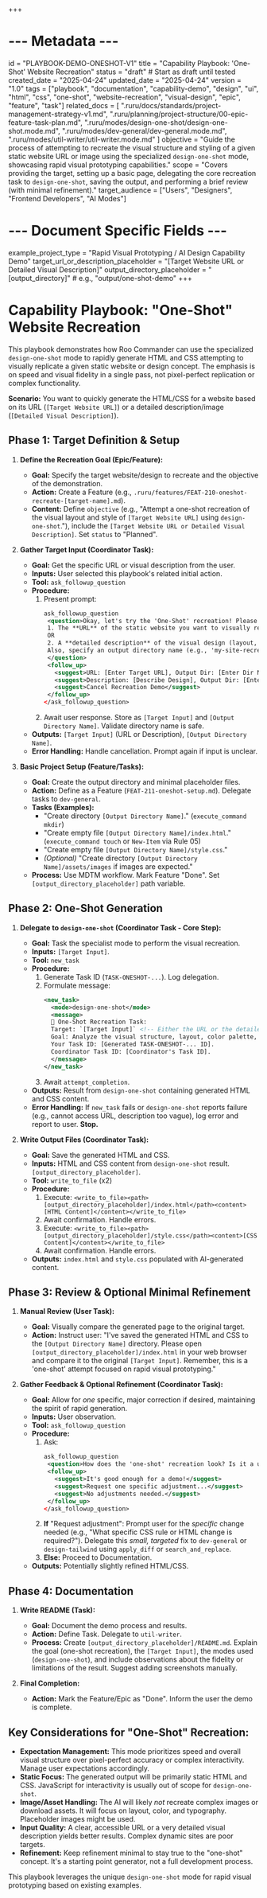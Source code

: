 +++
# --- Metadata ---
id = "PLAYBOOK-DEMO-ONESHOT-V1"
title = "Capability Playbook: 'One-Shot' Website Recreation"
status = "draft" # Start as draft until tested
created_date = "2025-04-24"
updated_date = "2025-04-24"
version = "1.0"
tags = ["playbook", "documentation", "capability-demo", "design", "ui", "html", "css", "one-shot", "website-recreation", "visual-design", "epic", "feature", "task"]
related_docs = [
    ".ruru/docs/standards/project-management-strategy-v1.md",
    ".ruru/planning/project-structure/00-epic-feature-task-plan.md",
    ".ruru/modes/design-one-shot/design-one-shot.mode.md",
    ".ruru/modes/dev-general/dev-general.mode.md",
    ".ruru/modes/util-writer/util-writer.mode.md"
]
objective = "Guide the process of attempting to recreate the visual structure and styling of a given static website URL or image using the specialized `design-one-shot` mode, showcasing rapid visual prototyping capabilities."
scope = "Covers providing the target, setting up a basic page, delegating the core recreation task to `design-one-shot`, saving the output, and performing a brief review (with minimal refinement)."
target_audience = ["Users", "Designers", "Frontend Developers", "AI Modes"]
# --- Document Specific Fields ---
example_project_type = "Rapid Visual Prototyping / AI Design Capability Demo"
target_url_or_description_placeholder = "[Target Website URL or Detailed Visual Description]"
output_directory_placeholder = "[output_directory]" # e.g., "output/one-shot-demo"
+++

# Capability Playbook: "One-Shot" Website Recreation

This playbook demonstrates how Roo Commander can use the specialized `design-one-shot` mode to rapidly generate HTML and CSS attempting to visually replicate a given static website or design concept. The emphasis is on speed and visual fidelity in a single pass, not pixel-perfect replication or complex functionality.

**Scenario:** You want to quickly generate the HTML/CSS for a website based on its URL (`[Target Website URL]`) or a detailed description/image (`[Detailed Visual Description]`).

## Phase 1: Target Definition & Setup

1.  **Define the Recreation Goal (Epic/Feature):**
    *   **Goal:** Specify the target website/design to recreate and the objective of the demonstration.
    *   **Action:** Create a Feature (e.g., `.ruru/features/FEAT-210-oneshot-recreate-[target-name].md`).
    *   **Content:** Define `objective` (e.g., "Attempt a one-shot recreation of the visual layout and style of `[Target Website URL]` using `design-one-shot`."), include the `[Target Website URL or Detailed Visual Description]`. Set `status` to "Planned".

2.  **Gather Target Input (Coordinator Task):**
    *   **Goal:** Get the specific URL or visual description from the user.
    *   **Inputs:** User selected this playbook's related initial action.
    *   **Tool:** `ask_followup_question`
    *   **Procedure:**
        1.  Present prompt:
            ```xml
            ask_followup_question
             <question>Okay, let's try the 'One-Shot' recreation! Please provide EITHER:
             1. The **URL** of the static website you want to visually replicate.
             OR
             2. A **detailed description** of the visual design (layout, colors, fonts, key elements - if working from an image).
             Also, specify an output directory name (e.g., 'my-site-recreation').
             </question>
             <follow_up>
               <suggest>URL: [Enter Target URL], Output Dir: [Enter Dir Name]</suggest>
               <suggest>Description: [Describe Design], Output Dir: [Enter Dir Name]</suggest>
               <suggest>Cancel Recreation Demo</suggest>
             </follow_up>
            </ask_followup_question>
            ```
        2.  Await user response. Store as `[Target Input]` and `[Output Directory Name]`. Validate directory name is safe.
    *   **Outputs:** `[Target Input]` (URL or Description), `[Output Directory Name]`.
    *   **Error Handling:** Handle cancellation. Prompt again if input is unclear.

3.  **Basic Project Setup (Feature/Tasks):**
    *   **Goal:** Create the output directory and minimal placeholder files.
    *   **Action:** Define as a Feature (`FEAT-211-oneshot-setup.md`). Delegate tasks to `dev-general`.
    *   **Tasks (Examples):**
        *   "Create directory `[Output Directory Name]`." (`execute_command mkdir`)
        *   "Create empty file `[Output Directory Name]/index.html`." (`execute_command touch` or `New-Item` via Rule 05)
        *   "Create empty file `[Output Directory Name]/style.css`."
        *   *(Optional)* "Create directory `[Output Directory Name]/assets/images` if images are expected."
    *   **Process:** Use MDTM workflow. Mark Feature "Done". Set `[output_directory_placeholder]` path variable.

## Phase 2: One-Shot Generation

1.  **Delegate to `design-one-shot` (Coordinator Task - Core Step):**
    *   **Goal:** Task the specialist mode to perform the visual recreation.
    *   **Inputs:** `[Target Input]`.
    *   **Tool:** `new_task`
    *   **Procedure:**
        1.  Generate Task ID (`TASK-ONESHOT-...`). Log delegation.
        2.  Formulate message:
            ```xml
            <new_task>
              <mode>design-one-shot</mode>
              <message>
              🎨 One-Shot Recreation Task:
              Target: `[Target Input]` <!-- Either the URL or the detailed description -->
              Goal: Analyze the visual structure, layout, color palette, typography, spacing, and key elements of the target. Generate corresponding HTML (for structure) and CSS (for styling) to recreate the visual appearance of the target as closely as possible in a single attempt. Focus on static visual fidelity. Provide the generated HTML and CSS content separately in your result.
              Your Task ID: [Generated TASK-ONESHOT-... ID].
              Coordinator Task ID: [Coordinator's Task ID].
              </message>
            </new_task>
            ```
        3.  Await `attempt_completion`.
    *   **Outputs:** Result from `design-one-shot` containing generated HTML and CSS content.
    *   **Error Handling:** If `new_task` fails or `design-one-shot` reports failure (e.g., cannot access URL, description too vague), log error and report to user. **Stop.**

2.  **Write Output Files (Coordinator Task):**
    *   **Goal:** Save the generated HTML and CSS.
    *   **Inputs:** HTML and CSS content from `design-one-shot` result. `[output_directory_placeholder]`.
    *   **Tool:** `write_to_file` (x2)
    *   **Procedure:**
        1.  Execute: `<write_to_file><path>[output_directory_placeholder]/index.html</path><content>[HTML Content]</content></write_to_file>`
        2.  Await confirmation. Handle errors.
        3.  Execute: `<write_to_file><path>[output_directory_placeholder]/style.css</path><content>[CSS Content]</content></write_to_file>`
        4.  Await confirmation. Handle errors.
    *   **Outputs:** `index.html` and `style.css` populated with AI-generated content.

## Phase 3: Review & Optional Minimal Refinement

1.  **Manual Review (User Task):**
    *   **Goal:** Visually compare the generated page to the original target.
    *   **Action:** Instruct user: "I've saved the generated HTML and CSS to the `[Output Directory Name]` directory. Please open `[output_directory_placeholder]/index.html` in your web browser and compare it to the original `[Target Input]`. Remember, this is a 'one-shot' attempt focused on rapid visual prototyping."

2.  **Gather Feedback & Optional Refinement (Coordinator Task):**
    *   **Goal:** Allow for *one* specific, major correction if desired, maintaining the spirit of rapid generation.
    *   **Inputs:** User observation.
    *   **Tool:** `ask_followup_question`
    *   **Procedure:**
        1.  Ask:
            ```xml
            ask_followup_question
             <question>How does the 'one-shot' recreation look? Is it a useful starting point? Is there any single, major visual correction you'd like to attempt (understanding it might deviate from the 'one-shot' goal)?</question>
             <follow_up>
               <suggest>It's good enough for a demo!</suggest>
               <suggest>Request one specific adjustment...</suggest>
               <suggest>No adjustments needed.</suggest>
             </follow_up>
            </ask_followup_question>
            ```
        2.  **If** "Request adjustment": Prompt user for the *specific* change needed (e.g., "What specific CSS rule or HTML change is required?"). Delegate this *small, targeted* fix to `dev-general` or `design-tailwind` using `apply_diff` or `search_and_replace`.
        3.  **Else:** Proceed to Documentation.
    *   **Outputs:** Potentially slightly refined HTML/CSS.

## Phase 4: Documentation

1.  **Write README (Task):**
    *   **Goal:** Document the demo process and results.
    *   **Action:** Define Task. Delegate to `util-writer`.
    *   **Process:** Create `[output_directory_placeholder]/README.md`. Explain the goal (one-shot recreation), the `[Target Input]`, the modes used (`design-one-shot`), and include observations about the fidelity or limitations of the result. Suggest adding screenshots manually.

2.  **Final Completion:**
    *   **Action:** Mark the Feature/Epic as "Done". Inform the user the demo is complete.

## Key Considerations for "One-Shot" Recreation:

*   **Expectation Management:** This mode prioritizes speed and overall visual structure over pixel-perfect accuracy or complex interactivity. Manage user expectations accordingly.
*   **Static Focus:** The generated output will be primarily static HTML and CSS. JavaScript for interactivity is usually out of scope for `design-one-shot`.
*   **Image/Asset Handling:** The AI will likely *not* recreate complex images or download assets. It will focus on layout, color, and typography. Placeholder images might be used.
*   **Input Quality:** A clear, accessible URL or a very detailed visual description yields better results. Complex dynamic sites are poor targets.
*   **Refinement:** Keep refinement minimal to stay true to the "one-shot" concept. It's a starting point generator, not a full development process.

This playbook leverages the unique `design-one-shot` mode for rapid visual prototyping based on existing examples.